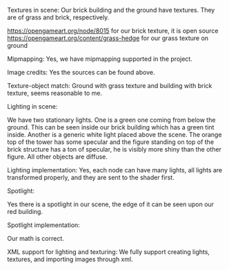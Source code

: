 Textures in scene:
Our brick building and the ground have textures. They are of grass and brick, respectively.

https://opengameart.org/node/8015 for our brick texture, it is open source
https://opengameart.org/content/grass-hedge for our grass texture on ground

Mipmapping:
Yes, we have mipmapping supported in the project.

Image credits:
Yes the sources can be found above.

Texture-object match:
Ground with grass texture and building with brick texture, seems reasonable to me.

Lighting in scene:

We have two stationary lights. One is a green one coming from below the ground. This can be seen inside our brick building which has a green tint inside.
Another is a generic white light placed above the scene. The orange top of the tower has some specular and the figure standing on top of the brick structure has a ton of specular, he is visibly more shiny than the other figure. All other objects are diffuse.

Lighting implementation:
Yes, each node can have many lights, all lights are transformed properly, and they are sent to the shader first.

Spotlight:

Yes there is a spotlight in our scene, the edge of it can be seen upon our red building.

Spotlight implementation:

Our math is correct.

XML support for lighting and texturing:
We fully support creating lights, textures, and importing images through xml.